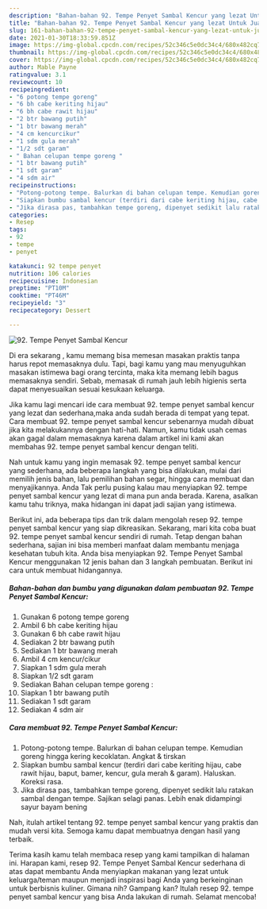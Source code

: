 ```yaml
---
description: "Bahan-bahan 92. Tempe Penyet Sambal Kencur yang lezat Untuk Jualan"
title: "Bahan-bahan 92. Tempe Penyet Sambal Kencur yang lezat Untuk Jualan"
slug: 161-bahan-bahan-92-tempe-penyet-sambal-kencur-yang-lezat-untuk-jualan
date: 2021-01-30T18:33:59.851Z
image: https://img-global.cpcdn.com/recipes/52c346c5e0dc34c4/680x482cq70/92-tempe-penyet-sambal-kencur-foto-resep-utama.jpg
thumbnail: https://img-global.cpcdn.com/recipes/52c346c5e0dc34c4/680x482cq70/92-tempe-penyet-sambal-kencur-foto-resep-utama.jpg
cover: https://img-global.cpcdn.com/recipes/52c346c5e0dc34c4/680x482cq70/92-tempe-penyet-sambal-kencur-foto-resep-utama.jpg
author: Mable Payne
ratingvalue: 3.1
reviewcount: 10
recipeingredient:
- "6 potong tempe goreng"
- "6 bh cabe keriting hijau"
- "6 bh cabe rawit hijau"
- "2 btr bawang putih"
- "1 btr bawang merah"
- "4 cm kencurcikur"
- "1 sdm gula merah"
- "1/2 sdt garam"
- " Bahan celupan tempe goreng "
- "1 btr bawang putih"
- "1 sdt garam"
- "4 sdm air"
recipeinstructions:
- "Potong-potong tempe. Balurkan di bahan celupan tempe. Kemudian goreng hingga kering kecoklatan. Angkat &amp; tirskan"
- "Siapkan bumbu sambal kencur (terdiri dari cabe keriting hijau, cabe rawit hijau, baput, bamer, kencur, gula merah &amp; garam). Haluskan. Koreksi rasa."
- "Jika dirasa pas, tambahkan tempe goreng, dipenyet sedikit lalu ratakan sambal dengan tempe. Sajikan selagi panas. Lebih enak didampingi sayur bayam bening"
categories:
- Resep
tags:
- 92
- tempe
- penyet

katakunci: 92 tempe penyet 
nutrition: 106 calories
recipecuisine: Indonesian
preptime: "PT10M"
cooktime: "PT46M"
recipeyield: "3"
recipecategory: Dessert

---
```



![92. Tempe Penyet Sambal Kencur](https://img-global.cpcdn.com/recipes/52c346c5e0dc34c4/680x482cq70/92-tempe-penyet-sambal-kencur-foto-resep-utama.jpg)

Di era  sekarang , kamu memang bisa memesan masakan praktis tanpa harus repot memasaknya dulu. Tapi, bagi kamu yang mau menyuguhkan masakan istimewa bagi orang tercinta, maka kita memang lebih bagus memasaknya sendiri. Sebab, memasak di rumah jauh lebih higienis serta dapat menyesuaikan sesuai kesukaan keluarga.

Jika kamu lagi mencari ide cara membuat 92. tempe penyet sambal kencur yang lezat dan sederhana,maka anda sudah berada di tempat yang tepat. Cara membuat 92. tempe penyet sambal kencur  sebenarnya mudah dibuat jika kita melakukannya dengan hati-hati. Namun, kamu tidak usah cemas akan gagal dalam memasaknya 
karena dalam artikel ini kami akan membahas 92. tempe penyet sambal kencur dengan teliti.  



Nah untuk kamu yang ingin memasak 92. tempe penyet sambal kencur yang sederhana, ada beberapa langkah yang bisa dilakukan, mulai dari memilih jenis bahan, lalu pemilihan bahan segar, hingga cara membuat dan menyajikannya. Anda Tak perlu pusing kalau mau menyiapkan 92. tempe penyet sambal kencur yang lezat di mana pun anda berada. Karena, asalkan kamu  tahu triknya, maka hidangan ini dapat jadi sajian yang istimewa.

Berikut ini, ada beberapa tips dan trik dalam mengolah resep 92. tempe penyet sambal kencur yang siap dikreasikan. Sekarang, mari kita coba buat 92. tempe penyet sambal kencur sendiri di rumah. Tetap dengan bahan sederhana, sajian ini bisa memberi manfaat dalam membantu menjaga kesehatan tubuh kita. Anda bisa menyiapkan 92. Tempe Penyet Sambal Kencur menggunakan 12 jenis bahan dan 3 langkah pembuatan. Berikut ini cara untuk membuat hidangannya.

<!--inarticleads1-->

##### Bahan-bahan dan bumbu yang digunakan dalam pembuatan 92. Tempe Penyet Sambal Kencur:

1. Gunakan 6 potong tempe goreng
1. Ambil 6 bh cabe keriting hijau
1. Gunakan 6 bh cabe rawit hijau
1. Sediakan 2 btr bawang putih
1. Sediakan 1 btr bawang merah
1. Ambil 4 cm kencur/cikur
1. Siapkan 1 sdm gula merah
1. Siapkan 1/2 sdt garam
1. Sediakan  Bahan celupan tempe goreng :
1. Siapkan 1 btr bawang putih
1. Sediakan 1 sdt garam
1. Sediakan 4 sdm air




<!--inarticleads2-->

##### Cara membuat 92. Tempe Penyet Sambal Kencur:

1. Potong-potong tempe. Balurkan di bahan celupan tempe. Kemudian goreng hingga kering kecoklatan. Angkat &amp; tirskan
1. Siapkan bumbu sambal kencur (terdiri dari cabe keriting hijau, cabe rawit hijau, baput, bamer, kencur, gula merah &amp; garam). Haluskan. Koreksi rasa.
1. Jika dirasa pas, tambahkan tempe goreng, dipenyet sedikit lalu ratakan sambal dengan tempe. Sajikan selagi panas. Lebih enak didampingi sayur bayam bening




Nah, itulah artikel tentang  92. tempe penyet sambal kencur  yang praktis dan mudah versi kita. Semoga kamu dapat membuatnya dengan hasil yang terbaik. 

Terima kasih kamu telah membaca resep yang kami tampilkan di halaman ini. Harapan kami, resep  92. Tempe Penyet Sambal Kencur sederhana di atas dapat membantu Anda menyiapkan makanan yang lezat untuk keluarga/teman maupun menjadi inspirasi bagi Anda yang berkeinginan untuk berbisnis kuliner. Gimana nih? Gampang kan? Itulah resep 92. tempe penyet sambal kencur yang bisa Anda lakukan di rumah. Selamat mencoba!

